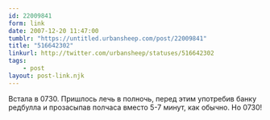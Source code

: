 ```yaml
---
id: 22009841
form: link
date: 2007-12-20 11:47:00
tumblr: "https://untitled.urbansheep.com/post/22009841"
title: "516642302"
linkurl: http://twitter.com/urbansheep/statuses/516642302
tags:
    - post
layout: post-link.njk
---
```

<p>Встала в 0730. Пришлось лечь в полночь, перед этим употребив банку редбулла и прозасыпав полчаса вместо 5-7 минут, как обычно. Но 0730!</p>
